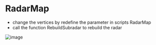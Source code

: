# RadarMap

- change the vertices by redefine the parameter in scripts RadarMap
- call the function RebuildSubradar to rebuild the radar

![image](https://github.com/Zhuangdum/RadarMap/blob/master/RadarMap.png)
